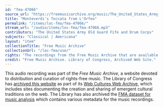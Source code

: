 ```yaml
---
id: "fma-47066"
source_url: "https://freemusicarchive.org/music/The_United_States_Army_Old_Guard_Fife_and_Drum_Corps/Celebrating_50_Years/20"
title: "Monteverdi's Toccata from L'Orfeo"
permalink: "/items/loc-fma/fma-47066/"
stream_url: "/audio/items/loc-fma/fma-47066.mp3"
contributors: "The United States Army Old Guard Fife and Drum Corps"
subjects: "Classical | Americana"
layout: "item"
collectionTitle: "Free Music Archive"
collectionUrl: "/loc-fma/use/"
rights: "The recordings from the Free Music Archive that are available on Citizen DJ have a CC0 1.0 Universal License (Public Domain Dedication) which means you can copy, modify, distribute and perform the work, even for commercial purposes, all without asking permission."
credit: "Free Music Archive. Library of Congress, Archived Web Site."
---
```


This audio recording was part of the _Free Music Archive_, a website devoted to distribution and curation of rights-free music. The Library of Congress has [archived this website](https://www.loc.gov/item/lcwaN0026492/) as part of its [Web Cultures Web Archive](https://www.loc.gov/collections/web-cultures-web-archive/about-this-collection/), which includes sites documenting the creation and sharing of emergent cultural traditions on the web. The Library has also archived the [FMA dataset for music analysis](https://catalog.loc.gov/vwebv/search?searchCode=LCCN&searchArg=2018655052&searchType=1&permalink=y) which contains various metadata for the music recordings.